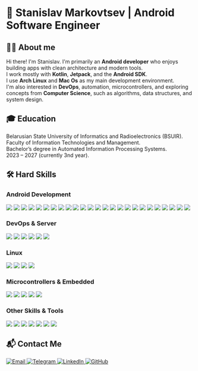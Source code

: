 # 👋 Stanislav Markovtsev | Android Software Engineer
## 🧑‍💻 About me
Hi there! I'm Stanislav.
I'm primarily an **Android developer** who enjoys building apps with clean architecture and modern tools.  
I work mostly with **Kotlin**, **Jetpack**, and the **Android SDK**.  
I use **Arch Linux** and **Mac Os** as my main development environment.  
I'm also interested in **DevOps**, automation, microcontrollers, and exploring concepts from **Computer Science**, such as algorithms, data structures, and system design.

## 🎓 Education
Belarusian State University of Informatics and Radioelectronics (BSUIR).  
Faculty of Information Technologies and Management.  
Bachelor’s degree in Automated Information Processing Systems.  
2023 – 2027 (currently 3nd year).  

## 🛠 Hard Skills
### Android Development
<p align="left">
  <img src="https://img.shields.io/badge/Android-3DDC84?style=for-the-badge&logo=android&logoColor=white"/>
  <img src="https://img.shields.io/badge/Kotlin-7F52FF?style=for-the-badge&logo=kotlin&logoColor=white"/>
  <img src="https://img.shields.io/badge/Java-%23ED8B00?style=for-the-badge&logo=openjdk&logoColor=white"/>
  <img src="https://img.shields.io/badge/Android%20Studio-3DDC84?style=for-the-badge&logo=android-studio&logoColor=white"/>
  <img src="https://img.shields.io/badge/Jetpack-4285F4?style=for-the-badge&logo=android&logoColor=white"/>
  <img src="https://img.shields.io/badge/Jetpack%20Compose-4285F4?style=for-the-badge&logo=jetpack-compose&logoColor=white"/>
  <img src="https://img.shields.io/badge/Jetpack%20Navigation-FF6F00?style=for-the-badge&logo=android&logoColor=white"/>
  <img src="https://img.shields.io/badge/Material%203-6200EE?style=for-the-badge&logo=materialdesign&logoColor=white"/>
  <img src="https://img.shields.io/badge/Koin-8F0D87?style=for-the-badge&logoColor=white"/>
  <img src="https://img.shields.io/badge/Dagger%202-3178C6?style=for-the-badge&logo=google&logoColor=white"/>
  <img src="https://img.shields.io/badge/Retrofit-00599C?style=for-the-badge&logo=android&logoColor=white"/>
  <img src="https://img.shields.io/badge/Coroutines-7F52FF?style=for-the-badge&logo=kotlin&logoColor=white"/>
  <img src="https://img.shields.io/badge/Kotlin%20Flow-0095D5?style=for-the-badge&logo=kotlin&logoColor=white"/>
  <img src="https://img.shields.io/badge/RxJava-CA0000?style=for-the-badge&logo=rxjava&logoColor=white"/>
  <img src="https://img.shields.io/badge/Clean%20Architecture-4A90E2?style=for-the-badge"/>
  <img src="https://img.shields.io/badge/MVVM-blue?style=for-the-badge"/>
  <img src="https://img.shields.io/badge/MVP-green?style=for-the-badge"/>
  <img src="https://img.shields.io/badge/MVC-purple?style=for-the-badge"/>
  <img src="https://img.shields.io/badge/MVI-orange?style=for-the-badge"/>
  <img src="https://img.shields.io/badge/XML-E34F26?style=for-the-badge&logo=xml&logoColor=white"/>
  <img src="https://img.shields.io/badge/Room-6DB33F?style=for-the-badge&logo=sqlite&logoColor=white"/>
  <img src="https://img.shields.io/badge/Firebase-FFCA28?style=for-the-badge&logo=firebase&logoColor=black"/>
  <img src="https://img.shields.io/badge/JUnit-25A162?style=for-the-badge&logo=junit5&logoColor=white"/>
  <img src="https://img.shields.io/badge/Espresso-5A6E9C?style=for-the-badge&logo=espresso&logoColor=white"/>
  <img src="https://img.shields.io/badge/Mockito-90C53F?style=for-the-badge&logo=mockito&logoColor=white"/>
</p>

### DevOps & Server
<p align="left"> <img src="https://img.shields.io/badge/Caddy-29B8F0?style=for-the-badge&logo=caddy&logoColor=white"/> <img src="https://img.shields.io/badge/HTTP%2FHTTPS-0078D7?style=for-the-badge&logo=http&logoColor=white"/> <img src="https://img.shields.io/badge/SSL-0052CC?style=for-the-badge&logo=letsencrypt&logoColor=white"/> <img src="https://img.shields.io/badge/Docker-2496ED?style=for-the-badge&logo=docker&logoColor=white"/> <img src="https://img.shields.io/badge/Docker%20Compose-34495E?style=for-the-badge&logo=docker&logoColor=white"/> <img src="https://img.shields.io/badge/Postman-FF6C37?style=for-the-badge&logo=postman&logoColor=white"/> </p>

### Linux
<p align="left"> <img src="https://img.shields.io/badge/Linux-FCC624?style=for-the-badge&logo=linux&logoColor=black"/> <img src="https://img.shields.io/badge/Bash-4EAA25?style=for-the-badge&logo=gnubash&logoColor=white"/> <img src="https://img.shields.io/badge/Arch%20Linux-1793D1?style=for-the-badge&logo=arch-linux&logoColor=white"/> <img src="https://img.shields.io/badge/Hyprland-3DDC84?style=for-the-badge"/> </p>

### Microcontrollers & Embedded
<p align="left"> <img src="https://img.shields.io/badge/C-A8B9CC?style=for-the-badge&logo=c&logoColor=black"/> <img src="https://img.shields.io/badge/C++-00599C?style=for-the-badge&logo=c%2B%2B&logoColor=white"/> <img src="https://img.shields.io/badge/Arduino-D2492A?style=for-the-badge&logo=arduino&logoColor=white"/> <img src="https://img.shields.io/badge/ESP8266-FF6F00?style=for-the-badge&logo=esp8266&logoColor=white"/> <img src="https://img.shields.io/badge/Raspberry%20Pi-C51A4A?style=for-the-badge&logo=raspberry-pi&logoColor=white"/> </p>

### Other Skills & Tools
<p align="left"> <img src="https://img.shields.io/badge/Markdown-000000?style=for-the-badge&logo=markdown&logoColor=white"/> <img src="https://img.shields.io/badge/Obsidian-4B4B4B?style=for-the-badge&logo=obsidian&logoColor=white"/> <img src="https://img.shields.io/badge/n8n-FF6C37?style=for-the-badge&logo=n8n&logoColor=white"/> <img src="https://img.shields.io/badge/SQL-003B57?style=for-the-badge&logo=mysql&logoColor=white"/> <img src="https://img.shields.io/badge/LaTeX-008080?style=for-the-badge&logo=latex&logoColor=white"/> <img src="https://img.shields.io/badge/Wolfram%20Language-FF6600?style=for-the-badge&logo=wolfram&logoColor=white"/> <img src="https://img.shields.io/badge/Git-%23F05032?style=for-the-badge&logo=git&logoColor=white"/> </p>

## 📬 Contact Me

<p align="left">
  <a href="mailto:s.markovtsev@gmail.com">
    <img alt="Email" src="https://img.shields.io/badge/Email-D14836?style=for-the-badge&logo=gmail&logoColor=white"/>
  </a>
  <a href="https://t.me/kawun812" target="_blank">
    <img alt="Telegram" src="https://img.shields.io/badge/Telegram-26A5E4?style=for-the-badge&logo=telegram&logoColor=white"/>
  </a>
  <a href="https://www.linkedin.com/in/kawunus/" target="_blank">
    <img alt="LinkedIn" src="https://img.shields.io/badge/LinkedIn-0A66C2?style=for-the-badge&logo=linkedin&logoColor=white"/>
  </a>
  <a href="https://github.com/kawunus" target="_blank">
    <img alt="GitHub" src="https://img.shields.io/badge/GitHub-000?style=for-the-badge&logo=github&logoColor=white"/>
  </a>
</p>
